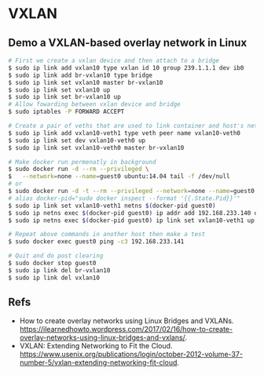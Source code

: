 # VXLAN

## Demo a VXLAN-based overlay network in Linux 

```bash
# First we create a vxlan device and then attach to a bridge
$ sudo ip link add vxlan10 type vxlan id 10 group 239.1.1.1 dev ib0
$ sudo ip link add br-vxlan10 type bridge
$ sudo ip link set vxlan10 master br-vxlan10
$ sudo ip link set vxlan10 up
$ sudo ip link set br-vxlan10 up
# Allow fowarding between vxlan device and bridge
$ sudo iptables -P FORWARD ACCEPT

# Create a pair of veths that are used to link container and host's network namespace
$ sudo ip link add vxlan10-veth1 type veth peer name vxlan10-veth0
$ sudo ip link set dev vxlan10-veth0 up
$ sudo ip link set vxlan10-veth0 master br-vxlan10

# Make docker run permenatly in background
$ sudo docker run -d --rm --privileged \
$	--network=none --name=guest0 ubuntu:14.04 tail -f /dev/null
# or
$ sudo docker run -d -t --rm --privileged --network=none --name=guest0 ubuntu:14.04
# alias docker-pid="sudo docker inspect --format '{{.State.Pid}}'"
$ sudo ip link set vxlan10-veth1 netns $(docker-pid guest0) 
$ sudo ip netns exec $(docker-pid guest0) ip addr add 192.168.233.140 dev vxlan10-veth1 
$ sudo ip netns exec $(docker-pid guest0) ip link set vxlan10-veth1 up

# Repeat above commands in another host then make a test
$ sudo docker exec guest0 ping -c3 192.168.233.141

# Quit and do post clearing
$ sudo docker stop guest0
$ sudo ip link del br-vxlan10
$ sudo ip link del vxlan10
```

## Refs

- How to create overlay networks using Linux Bridges and VXLANs. https://ilearnedhowto.wordpress.com/2017/02/16/how-to-create-overlay-networks-using-linux-bridges-and-vxlans/.
- VXLAN: Extending Networking to Fit the Cloud. https://www.usenix.org/publications/login/october-2012-volume-37-number-5/vxlan-extending-networking-fit-cloud.
